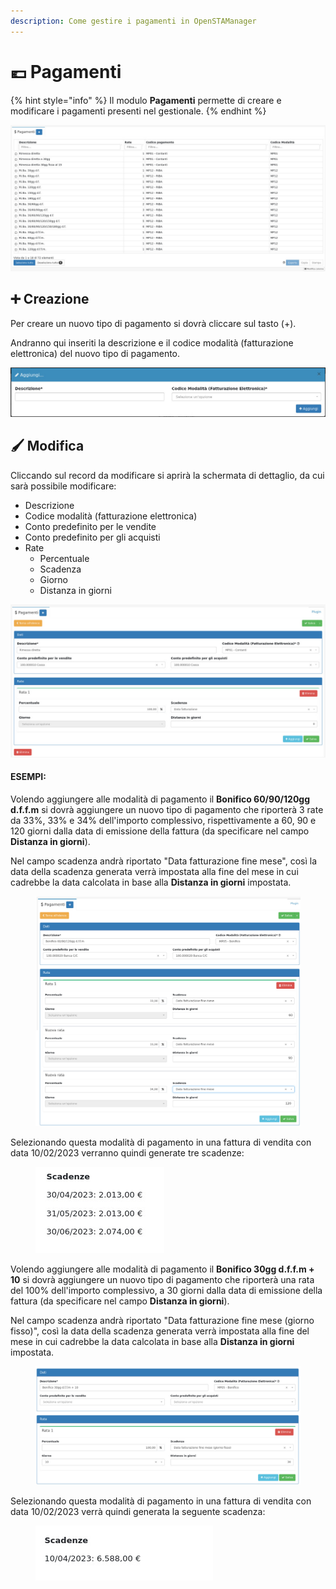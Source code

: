 ```yaml
---
description: Come gestire i pagamenti in OpenSTAManager
---
```


# 💶 Pagamenti

{% hint style="info" %}
Il modulo **Pagamenti** permette di creare e modificare i pagamenti presenti nel gestionale.
{% endhint %}

![](<../../../../.gitbook/assets/image (618).png>)

## ➕ Creazione

Per creare un nuovo tipo di pagamento si dovrà cliccare sul tasto (+).

Andranno qui inseriti la descrizione e il codice modalità (fatturazione elettronica) del nuovo tipo di pagamento.

![](<../../../../.gitbook/assets/image (37).png>)

## 🖌️ Modifica

Cliccando sul record da modificare si aprirà la schermata di dettaglio, da cui sarà possibile modificare:

* Descrizione
* Codice modalità (fatturazione elettronica)
* Conto predefinito per le vendite
* Conto predefinito per gli acquisti
* Rate
  * Percentuale
  * Scadenza
  * Giorno
  * Distanza in giorni

![](<../../../../.gitbook/assets/image (543).png>)

#### ESEMPI:

Volendo aggiungere alle modalità di pagamento il **Bonifico 60/90/120gg d.f.f.m** si dovrà aggiungere un nuovo tipo di pagamento che riporterà 3 rate da 33%, 33% e 34% dell'importo complessivo, rispettivamente a 60, 90 e 120 giorni dalla data di emissione della fattura (da specificare nel campo **Distanza in giorni**).

Nel campo scadenza andrà riportato "Data fatturazione fine mese", così la data della scadenza generata verrà impostata alla fine del mese in cui cadrebbe la data calcolata in base alla **Distanza in giorni** impostata.

<figure><img src="../../../../.gitbook/assets/pagamenti (1).png" alt=""><figcaption></figcaption></figure>

Selezionando questa modalità di pagamento in una fattura di vendita con data 10/02/2023  verranno quindi generate tre scadenze:

<figure><img src="../../../../.gitbook/assets/immagine (73).png" alt=""><figcaption></figcaption></figure>

Volendo aggiungere alle modalità di pagamento il **Bonifico 30gg d.f.f.m + 10** si dovrà aggiungere un nuovo tipo di pagamento che riporterà una rata del 100% dell'importo complessivo, a 30 giorni dalla data di emissione della fattura (da specificare nel campo **Distanza in giorni**).

Nel campo scadenza andrà riportato "Data fatturazione fine mese (giorno fisso)", così la data della scadenza generata verrà impostata alla fine del mese in cui cadrebbe la data calcolata in base alla **Distanza in giorni** impostata.

<figure><img src="../../../../.gitbook/assets/immagine (412).png" alt=""><figcaption></figcaption></figure>

Selezionando questa modalità di pagamento in una fattura di vendita con data 10/02/2023 verrà quindi generata la seguente scadenza:

<figure><img src="../../../../.gitbook/assets/immagine (72).png" alt=""><figcaption></figcaption></figure>
